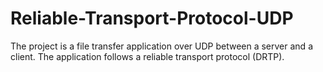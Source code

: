 # Reliable-Transport-Protocol-UDP
The project is a file transfer application over UDP between a server and a client. The application follows a reliable transport protocol (DRTP).
